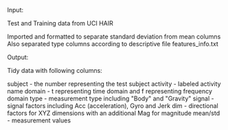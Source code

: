 Input:

Test and Training data from UCI HAIR

Imported and formatted to separate standard deviation from mean columns
Also separated type columns according to descriptive file features_info.txt

Output:

Tidy data with following columns:

subject - the number representing the test subject
activity - labeled activity name
domain - t representing time domain and f representing frequency domain
type - measurement type including "Body" and "Gravity"
signal - signal factors including Acc (acceleration), Gyro and Jerk
dim - directional factors for XYZ dimensions with an additional Mag for magnitude
mean/std - measurement values
